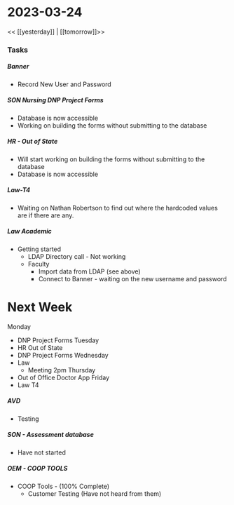 # 2023-03-24
<< [[yesterday]] | [[tomorrow]]>>

### Tasks
##### Banner
- Record New User and Password

##### SON Nursing DNP Project Forms
- Database is now accessible
- Working on building the forms without submitting to the database

##### HR - Out of State
- Will start working on building the forms without submitting to the database
- Database  is now accessible

##### Law-T4 
- Waiting on Nathan Robertson to find out where the hardcoded values are if there are any.

##### Law Academic 
- Getting started
  - LDAP Directory call - Not working
  - Faculty
    - Import data from LDAP (see above)
    - Connect to Banner - waiting on the new username and password

# Next Week
Monday 
- DNP Project Forms
Tuesday 
- HR Out of State
- DNP Project Forms
Wednesday 
- Law  
  - Meeting 2pm
Thursday 
- Out of Office Doctor App
Friday 
- Law T4 


##### AVD 
- Testing
##### SON - Assessment database 
- Have not started
##### OEM - COOP TOOLS
   - COOP Tools -  (100% Complete)
     -   Customer Testing (Have not heard from them)





